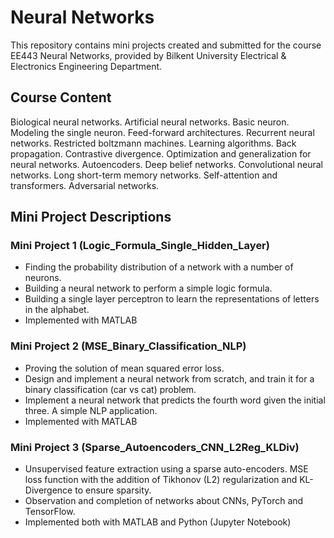 # Neural Networks
This repository contains mini projects created and submitted for the course EE443 Neural Networks, provided by Bilkent University Electrical & Electronics Engineering Department. 

## Course Content
Biological neural networks. Artificial neural networks. Basic neuron. Modeling the single neuron. Feed-forward architectures. Recurrent neural networks. Restricted boltzmann machines. Learning algorithms. Back propagation. Contrastive divergence. Optimization and generalization for neural networks. Autoencoders. Deep belief networks. Convolutional neural networks. Long short-term memory networks. Self-attention and transformers. Adversarial networks. 

## Mini Project Descriptions
### Mini Project 1 (Logic_Formula_Single_Hidden_Layer)
- Finding the probability distribution of a network with a number of neurons.
- Building a neural network to perform a simple logic formula.
- Building a single layer perceptron to learn the representations of letters in the alphabet.
- Implemented with MATLAB

### Mini Project 2 (MSE_Binary_Classification_NLP)
- Proving the solution of mean squared error loss.
- Design and implement a neural network from scratch, and train it for a binary classification (car vs cat) problem.
- Implement a neural network that predicts the fourth word given the initial three. A simple NLP application.
- Implemented with MATLAB

### Mini Project 3 (Sparse_Autoencoders_CNN_L2Reg_KLDiv)
- Unsupervised feature extraction using a sparse auto-encoders. MSE loss function with the addition of Tikhonov (L2) regularization and KL-Divergence to ensure sparsity.
- Observation and completion of networks about CNNs, PyTorch and TensorFlow.
- Implemented both with MATLAB and Python (Jupyter Notebook)
